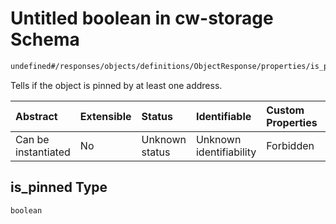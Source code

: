 # Untitled boolean in cw-storage Schema

```txt
undefined#/responses/objects/definitions/ObjectResponse/properties/is_pinned
```

Tells if the object is pinned by at least one address.

| Abstract            | Extensible | Status         | Identifiable            | Custom Properties | Additional Properties | Access Restrictions | Defined In                                                         |
| :------------------ | :--------- | :------------- | :---------------------- | :---------------- | :-------------------- | :------------------ | :----------------------------------------------------------------- |
| Can be instantiated | No         | Unknown status | Unknown identifiability | Forbidden         | Allowed               | none                | [cw-storage.json\*](schema/cw-storage.json "open original schema") |

## is\_pinned Type

`boolean`
